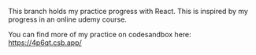 This branch holds my practice progress with React. This is inspired by my progress in an online udemy course. 

You can find more of my practice on codesandbox here: https://4p6qt.csb.app/
